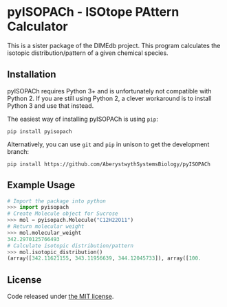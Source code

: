 # pyISOPACh - ISOtope PAttern Calculator

This is a sister package of the DIMEdb project. This program calculates the isotopic distribution/pattern of a given chemical species.

## Installation

pyISOPACh requires Python 3+ and is unfortunately not compatible with Python 2. If you are still using Python 2, a clever workaround is to install Python 3 and use that instead.

The easiest way of installing pyISOPACh is using ```pip```:

```
pip install pyisopach
```

Alternatively, you can use ```git``` and ```pip``` in unison to get the development branch:

```
pip install https://github.com/AberystwythSystemsBiology/pyISOPACh
```

## Example Usage

```python
# Import the package into python
>>> import pyisopach
# Create Molecule object for Sucrose
>>> mol = pyisopach.Molecule("C12H22O11")
# Return molecular weight
>>> mol.molecular_weight
342.2970125766493
# Calculate isotopic distribution/pattern
>>> mol.isotopic_distribution()
(array([342.11621155, 343.11956639, 344.12045733]), array([100.        ,  12.97887395,   2.260493  ]))
```


## License
Code released under [the MIT license](https://github.com/AberystwythSystemsBiology/pyISOPACh/blob/master/LICENSE).
